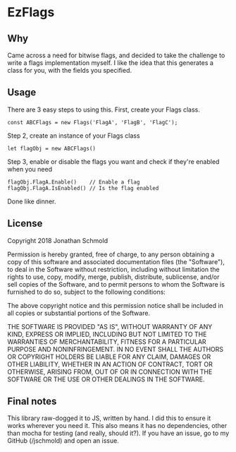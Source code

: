 # EzFlags
## Why
Came across a need for bitwise flags, and decided to take the challenge to write a flags implementation myself. I like the idea that this generates a class for you, with the fields you specified. 

## Usage
There are 3 easy steps to using this. First, create your Flags class.

	const ABCFlags = new Flags('FlagA', 'FlagB', 'FlagC');

Step 2, create an instance of your Flags class

	let flagObj = new ABCFlags()

Step 3, enable or disable the flags you want and check if they're enabled when you need

	flagObj.FlagA.Enable()    // Enable a flag
	flagObj.FlagA.IsEnabled() // Is the flag enabled
Done like dinner.

## License 

Copyright 2018 Jonathan Schmold

Permission is hereby granted, free of charge, to any person obtaining a copy of this software and associated documentation files (the "Software"), to deal in the Software without restriction, including without limitation the rights to use, copy, modify, merge, publish, distribute, sublicense, and/or sell copies of the Software, and to permit persons to whom the Software is furnished to do so, subject to the following conditions:

The above copyright notice and this permission notice shall be included in all copies or substantial portions of the Software.

THE SOFTWARE IS PROVIDED "AS IS", WITHOUT WARRANTY OF ANY KIND, EXPRESS OR IMPLIED, INCLUDING BUT NOT LIMITED TO THE WARRANTIES OF MERCHANTABILITY, FITNESS FOR A PARTICULAR PURPOSE AND NONINFRINGEMENT. IN NO EVENT SHALL THE AUTHORS OR COPYRIGHT HOLDERS BE LIABLE FOR ANY CLAIM, DAMAGES OR OTHER LIABILITY, WHETHER IN AN ACTION OF CONTRACT, TORT OR OTHERWISE, ARISING FROM, OUT OF OR IN CONNECTION WITH THE SOFTWARE OR THE USE OR OTHER DEALINGS IN THE SOFTWARE.


## Final notes
This library raw-dogged it to JS, written by hand. I did this to ensure it works wherever you need it. This also means it has no dependencies, other than mocha for testing (and really, should it?). If you have an issue, go to my GitHub (/jschmold) and open an issue.


